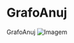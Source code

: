 # GrafoAnuj
GrafoAnuj
![Imagem](https://user-images.githubusercontent.com/101676624/193159916-9859b2fe-2c5e-478a-945f-7b06f8af6ef2.png)
